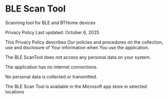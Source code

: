 # BLE Scan Tool

Scanning tool for BLE and BTHome devices

Privacy Policy
Last updated: October 6, 2025

This Privacy Policy describes Our policies and procedures on the collection, use and disclosure of Your information when You use the application.

The BLE ScanTool does not access any personal data on your system.

The application has no internet connections.

No personal data is collected or transmitted.

The BLE Scan Tool is available in the Microsoft app store in selected locations
